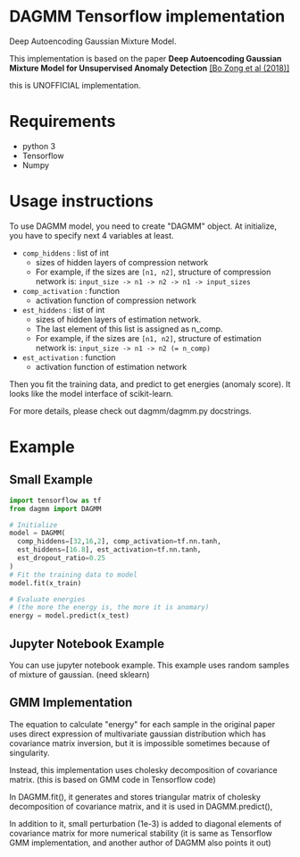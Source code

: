 # DAGMM Tensorflow implementation
Deep Autoencoding Gaussian Mixture Model.

This implementation is based on the paper
**Deep Autoencoding Gaussian Mixture Model for Unsupervised Anomaly Detection**
[[Bo Zong et al (2018)]](https://openreview.net/pdf?id=BJJLHbb0-)

this is UNOFFICIAL implementation.

# Requirements
- python 3
- Tensorflow
- Numpy

# Usage instructions
To use DAGMM model, you need to create "DAGMM" object.
At initialize, you have to specify next 4 variables at least.

- ``comp_hiddens`` : list of int
  - sizes of hidden layers of compression network
  - For example, if the sizes are ``[n1, n2]``,
  structure of compression network is:
  ``input_size -> n1 -> n2 -> n1 -> input_sizes``
- ``comp_activation`` : function
  - activation function of compression network
- ``est_hiddens`` : list of int
  - sizes of hidden layers of estimation network.
  - The last element of this list is assigned as n_comp.
  - For example, if the sizes are ``[n1, n2]``,
    structure of estimation network is:
    ``input_size -> n1 -> n2 (= n_comp)``
- ``est_activation`` : function
  - activation function of estimation network

Then you fit the training data, and predict to get energies
(anomaly score). It looks like the model interface of scikit-learn.

For more details, please check out dagmm/dagmm.py docstrings.

# Example
## Small Example
``` python
import tensorflow as tf
from dagmm import DAGMM

# Initialize
model = DAGMM(
  comp_hiddens=[32,16,2], comp_activation=tf.nn.tanh,
  est_hiddens=[16.8], est_activation=tf.nn.tanh,
  est_dropout_ratio=0.25
)
# Fit the training data to model
model.fit(x_train)

# Evaluate energies
# (the more the energy is, the more it is anomary)
energy = model.predict(x_test)
```

## Jupyter Notebook Example
You can use jupyter notebook example.
This example uses random samples of mixture of gaussian.
(need sklearn)

## GMM Implementation
The equation to calculate "energy" for each sample in the original paper
uses direct expression of multivariate gaussian distribution which
has covariance matrix inversion, but it is impossible sometimes
because of singularity.

Instead, this implementation uses cholesky decomposition of covariance matrix.
(this is based on GMM code in Tensorflow code)

In DAGMM.fit(), it generates and stores triangular matrix of cholesky decomposition
of covariance matrix, and it is used in DAGMM.predict(),

In addition to it, small perturbation (1e-3) is added to diagonal
elements of covariance matrix for more numerical stability
(it is same as Tensorflow GMM implementation, and another author of
DAGMM also points it out)
